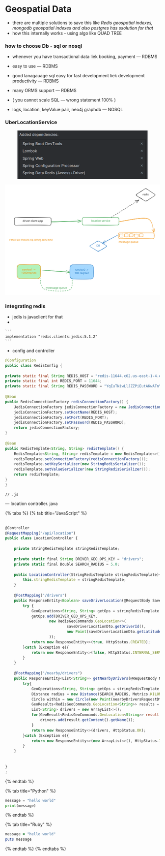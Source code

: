 # Geospatial Data

* there are multiple solutions to save this like _Redis geospatial indexes, mongodb geospatial indexes and also postgres has ssolution for that_
* how this internally works - using algo like QUAD TREE



### how to choose Db - sql or nosql

* whenever you have transactional data liek booking, payment — RDBMS
* easy to use — RDBMS
* good lanagauage sql easy for fast development liek development productivity — RDBMS
* many ORMS support — RDBMS
* ( you cannot scale SQL — wrong statement 100% )



* logs, location, keyValue pair, neo4j graphdb — NOSQL



### UberLocationService

<figure><img src=".gitbook/assets/image (1) (1).png" alt=""><figcaption></figcaption></figure>

<img src=".gitbook/assets/file.excalidraw (3) (1).svg" alt="" class="gitbook-drawing">

### integrating redis

* jedis is javaclient for that
*

    ```
    implementation "redis.clients:jedis:5.1.2"
    ```



* config and controller

```java
@Configuration
public class RedisConfig {

private static final String REDIS_HOST = "redis-11644.c62.us-east-1-4.ec2.redns.redis-cloud.com";
private static final int REDIS_PORT = 11644;
private static final String REDIS_PASSWORD = "YqEuTNiwLlJZZPiEutAKwATnYSifEZt3";

@Bean
public RedisConnectionFactory redisConnectionFactory() {
    JedisConnectionFactory jedisConnectionFactory = new JedisConnectionFactory();
    jedisConnectionFactory.setHostName(REDIS_HOST);
    jedisConnectionFactory.setPort(REDIS_PORT);
    jedisConnectionFactory.setPassword(REDIS_PASSWORD);
    return jedisConnectionFactory;
}

@Bean
public RedisTemplate<String, String> redisTemplate() {
    RedisTemplate<String, String> redisTemplate = new RedisTemplate<>();
    redisTemplate.setConnectionFactory(redisConnectionFactory());
    redisTemplate.setKeySerializer(new StringRedisSerializer());
    redisTemplate.setValueSerializer(new StringRedisSerializer());
    return redisTemplate;
}
}
```

```
// .js
```

— location controller. java

{% tabs %}
{% tab title="JavaScript" %}
```javascript

@Controller
@RequestMapping("/api/location")
public class LocationController {

    private StringRedisTemplate stringRedisTemplate;

    private static final String DRIVER_GEO_OPS_KEY = "drivers";
    private static final Double SEARCH_RADIUS = 5.0;

    public LocationController(StringRedisTemplate stringRedisTemplate){
        this.stringRedisTemplate = stringRedisTemplate;
    }

    @PostMapping("/drivers")
    public ResponseEntity<Boolean> saveDriverLocation(@RequestBody SaveDriverLocationDto saveDriverLocationDto){
        try {
            GeoOperations<String, String> getOps = stringRedisTemplate.opsForGeo();
            getOps.add(DRIVER_GEO_OPS_KEY,
                    new RedisGeoCommands.GeoLocation<>(
                            saveDriverLocationDto.getDriverId(),
                            new Point(saveDriverLocationDto.getLatitude(), saveDriverLocationDto.getLongitude())
                    ));
            return new ResponseEntity<>(true, HttpStatus.CREATED);
        }catch (Exception e){
            return new ResponseEntity<>(false, HttpStatus.INTERNAL_SERVER_ERROR);
        }
    }

    @PostMapping("/nearby/drivers")
    public ResponseEntity<List<String>> getNearbyDrivers(@RequestBody NearbyDriversRequestDto nearbyDriversRequestDto){
        try{
            GeoOperations<String, String> getOps = stringRedisTemplate.opsForGeo();
            Distance radius = new Distance(SEARCH_RADIUS, Metrics.KILOMETERS);    // 5KM
            Circle within = new Circle(new Point(nearbyDriversRequestDto.getLatitude(), nearbyDriversRequestDto.getLongitude()), radius);
            GeoResults<RedisGeoCommands.GeoLocation<String>> results = getOps.radius(DRIVER_GEO_OPS_KEY, within);
            List<String> drivers = new ArrayList<>();
            for(GeoResult<RedisGeoCommands.GeoLocation<String>> result : results){
                drivers.add(result.getContent().getName());
            }
            return new ResponseEntity<>(drivers, HttpStatus.OK);
        }catch (Exception e){
            return new ResponseEntity<>(new ArrayList<>(), HttpStatus.INTERNAL_SERVER_ERROR);
        }
    }


}
;
```
{% endtab %}

{% tab title="Python" %}
```python
message = "hello world"
print(message)
```
{% endtab %}

{% tab title="Ruby" %}
```ruby
message = "hello world"
puts message
```
{% endtab %}
{% endtabs %}
